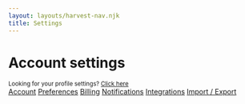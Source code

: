 ```yaml
---
layout: layouts/harvest-nav.njk
title: Settings
---
```


<main class="medium">
  <div class="flex align-items-baseline justify-space-between">
    <h1>Account settings</h1>
    <small>Looking for your profile settings? <a href="/harvest-nav/profile">Click here</a></small>
  </div>

  <div class="tabs mt-24 mb-16">
    <nav>
      <a href="#" class="is-active">Account</a>
      <a href="#">Preferences</a>
      <a href="#">Billing</a>
      <a href="#">Notifications</a>
      <a href="#">Integrations</a>
      <a href="#">Import / Export</a>
    </nav>
  </div>

</main>
